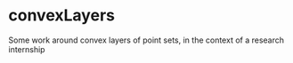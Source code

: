 # convexLayers
Some work around convex layers of point sets, in the context of a research internship
